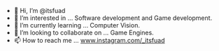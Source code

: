 - 👋 Hi, I’m @itsfuad
- 👀 I’m interested in ... Software development and Game development.
- 🌱 I’m currently learning ... Computer Vision.
- 💞️ I’m looking to collaborate on ... Game Engines.
- 📫 How to reach me ... www.instagram.com/_itsfuad

<!---
itsfuad/itsfuad is a ✨ special ✨ repository because its `README.md` (this file) appears on your GitHub profile.
You can click the Preview link to take a look at your changes.
--->
